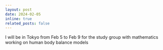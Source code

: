 ```yaml
---
layout: post
date: 2024-02-05
inline: true
related_posts: false
---
```


I will be in Tokyo from Feb 5 to Feb 9 for the study group with mathematics working on human body balance models